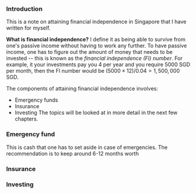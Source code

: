 ### Introduction

This is a note on attaining financial independence in Singapore that I have written for myself.

**What is financial independence?** I define it as being able to survive from one's passive income without having to work any further. To have passive income, one has to figure out the amount of money that needs to be invested -- this is known as the *financial independence (FI) number*. For example, it your investments pay you $4%$ per year and you require $5000$ SGD per month, then the FI number would be $(5000\times12)/0.04=1,500,000$ SGD.

The components of attaining financial independence involves:
- Emergency funds
- Insurance
- Investing
The topics will be looked at in more detail in the next few chapters.

### Emergency fund

This is cash that one has to set aside in case of emergencies. The recommendation is to keep around 6-12 months worth 

### Insurance

### Investing
